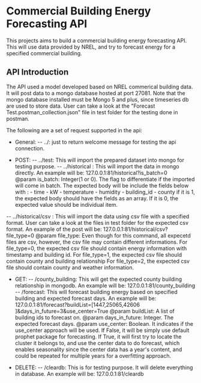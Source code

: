 # Commercial Building Energy Forecasting API

This projects aims to build a commercial building energy forecasting API. This will use data provided by NREL,
and try to forecast energy for a specified commercial building.

## API Introduction

The API used a model developed based on NREL commerical building data. It will post data to a mongo database hosted at port 27081.
Note that the mongo database installed must be Mongo 5 and plus, since timeseries db are used to store data. User can take a look at the "Forecast Test.postman_collection.json" file in test folder for the testing done in postman.  

The following are a set of request supported in the api:

- General:
-- ../: just to return welcome message for testing the api connection.
 
- POST:
-- ../test: This will import the prepared dataset into mongo for testing purpose.
-- ../historical : This will import the data in mongo directly. An example will be:
		127.0.0.1:81/historical?is_batch=0	
   @param is_batch: Integer(1 or 0). The flag to differentiate if the imported will come in batch.
            The expected body will be include the fields below with :
                 - time
                 - kW
                 - temperature
                 - humidity
                 - building_id
                 - county
            if it is 1, the expected body should have the fields as an array. If it is 0, the expected value should be individual item.

-- ../historical/csv : This will import the data using csv file with a specified format. User can take a look at the files in test folder for the expected csv format. An example of the post will be:
           127.0.0.1:81/historical/csv?file_type=0
   @param file_type: Even though for this command, all expecetd files are csv, however, the csv file may contain different informations.
             For file_type=0, the expected csv file should contain energy information with timestamp and building id.
             For file_type=1, the expected csv file should contain county and building relationship
             For file_type=2, the expected csv file should contain county and weather information.
- GET:
-- /county_building: This will get the expected county building relationship in mongodb. An example will be:
		127.0.0.1:81/county_building
-- /forecast: This will forecast building energy based on specified building and expected forecast days. An example will be:
		127.0.0.1:81/forecast?buildList=[1447,25065,42606 ]&days_in_future=3&use_center=True
   @param buildList: A list of building ids to forecast on.
   @param days_in_future: Integer. The expected forecast days.
   @param use_center: Boolean. It indicates if the use_center approach will be used. If False, it will be simply use default prophet package for forecasting. If True, it will first try to locate the cluster it belongs to, and use the center data to do forecast, which enables seasonality since the center data has a year's content, and could be repeated for multiple years for a overfitting approach.

- DELETE:
-- /cleardb: This is for testing purpose. It will delete everything in database. An example will be:
		127.0.0.1:81/cleardb


